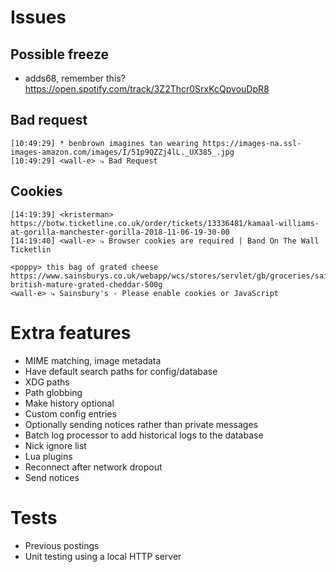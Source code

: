 # Issues

## Possible freeze

 - <kristerman> adds68, remember this? https://open.spotify.com/track/3Z2Thcr0SrxKcQpvouDpR8

## Bad request

    [10:49:29] * benbrown imagines tan wearing https://images-na.ssl-images-amazon.com/images/I/51p9QZZj4lL._UX385_.jpg
    [10:49:29] <wall-e> ⤷ Bad Request

## Cookies

    [14:19:39] <kristerman> https://botw.ticketline.co.uk/order/tickets/13336481/kamaal-williams-at-gorilla-manchester-gorilla-2018-11-06-19-30-00
    [14:19:40] <wall-e> ⤷ Browser cookies are required | Band On The Wall Ticketlin

    <poppy> this bag of grated cheese https://www.sainsburys.co.uk/webapp/wcs/stores/servlet/gb/groceries/sainsburys-british-mature-grated-cheddar-500g
    <wall-e> ⤷ Sainsbury's - Please enable cookies or JavaScript


# Extra features

 - MIME matching, image metadata
 - Have default search paths for config/database
 - XDG paths
 - Path globbing
 - Make history optional
 - Custom config entries
 - Optionally sending notices rather than private messages
 - Batch log processor to add historical logs to the database
 - Nick ignore list
 - Lua plugins
 - Reconnect after network dropout
 - Send notices

# Tests

 - Previous postings
 - Unit testing using a local HTTP server
